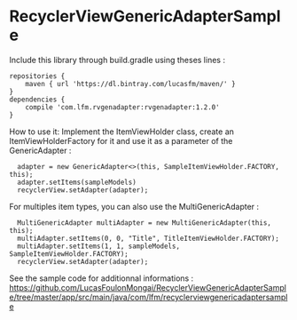 # RecyclerViewGenericAdapterSample


Include this library through build.gradle using theses lines :

    repositories {
        maven { url 'https://dl.bintray.com/lucasfm/maven/' }
    }
    dependencies {
        compile 'com.lfm.rvgenadapter:rvgenadapter:1.2.0'
    }

How to use it:
Implement the ItemViewHolder class, create an ItemViewHolderFactory for it and use it as a parameter of the GenericAdapter :

      adapter = new GenericAdapter<>(this, SampleItemViewHolder.FACTORY, this);
      adapter.setItems(sampleModels)
      recyclerView.setAdapter(adapter);
      
For multiples item types, you can also use the MultiGenericAdapter :
      
      MultiGenericAdapter multiAdapter = new MultiGenericAdapter(this, this);
      multiAdapter.setItems(0, 0, "Title", TitleItemViewHolder.FACTORY);
      multiAdapter.setItems(1, 1, sampleModels, SampleItemViewHolder.FACTORY);
      recyclerView.setAdapter(adapter);

See the sample code for additionnal informations :
https://github.com/LucasFoulonMongai/RecyclerViewGenericAdapterSample/tree/master/app/src/main/java/com/lfm/recyclerviewgenericadaptersample
